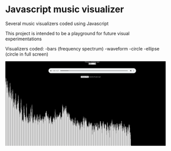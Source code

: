 # Javascript music visualizer

Several music visualizers coded using Javascript

This project is intended to be a playground for future visual experimentations

Visualizers coded:
-bars (frequency spectrum)
-waveform
-circle
-ellipse (circle in full screen)

![](app.png)